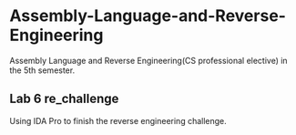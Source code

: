 # Assembly-Language-and-Reverse-Engineering
Assembly Language and Reverse Engineering(CS professional elective) in the 5th semester.

## Lab 6 re_challenge
Using IDA Pro to finish the reverse engineering challenge.
